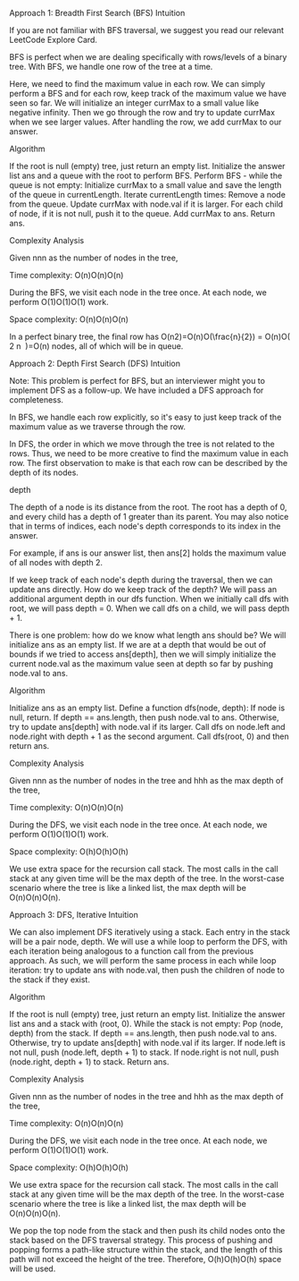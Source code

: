 Approach 1: Breadth First Search (BFS)
Intuition

If you are not familiar with BFS traversal, we suggest you read our relevant LeetCode Explore Card.

BFS is perfect when we are dealing specifically with rows/levels of a binary tree. With BFS, we handle one row of the tree at a time.

Here, we need to find the maximum value in each row. We can simply perform a BFS and for each row, keep track of the maximum value we have seen so far. We will initialize an integer currMax to a small value like negative infinity. Then we go through the row and try to update currMax when we see larger values. After handling the row, we add currMax to our answer.

Algorithm

If the root is null (empty) tree, just return an empty list.
Initialize the answer list ans and a queue with the root to perform BFS.
Perform BFS - while the queue is not empty:
Initialize currMax to a small value and save the length of the queue in currentLength.
Iterate currentLength times:
Remove a node from the queue.
Update currMax with node.val if it is larger.
For each child of node, if it is not null, push it to the queue.
Add currMax to ans.
Return ans.

Complexity Analysis

Given nnn as the number of nodes in the tree,

Time complexity: O(n)O(n)O(n)

During the BFS, we visit each node in the tree once. At each node, we perform O(1)O(1)O(1) work.

Space complexity: O(n)O(n)O(n)

In a perfect binary tree, the final row has O(n2)=O(n)O(\frac{n}{2}) = O(n)O( 
2
n
​
 )=O(n) nodes, all of which will be in queue.

Approach 2: Depth First Search (DFS)
Intuition

Note: This problem is perfect for BFS, but an interviewer might you to implement DFS as a follow-up. We have included a DFS approach for completeness.

In BFS, we handle each row explicitly, so it's easy to just keep track of the maximum value as we traverse through the row.

In DFS, the order in which we move through the tree is not related to the rows. Thus, we need to be more creative to find the maximum value in each row. The first observation to make is that each row can be described by the depth of its nodes.

depth


The depth of a node is its distance from the root. The root has a depth of 0, and every child has a depth of 1 greater than its parent. You may also notice that in terms of indices, each node's depth corresponds to its index in the answer.

For example, if ans is our answer list, then ans[2] holds the maximum value of all nodes with depth 2.

If we keep track of each node's depth during the traversal, then we can update ans directly. How do we keep track of the depth? We will pass an additional argument depth in our dfs function. When we initially call dfs with root, we will pass depth = 0. When we call dfs on a child, we will pass depth + 1.

There is one problem: how do we know what length ans should be? We will initialize ans as an empty list. If we are at a depth that would be out of bounds if we tried to access ans[depth], then we will simply initialize the current node.val as the maximum value seen at depth so far by pushing node.val to ans.

Algorithm

Initialize ans as an empty list.
Define a function dfs(node, depth):
If node is null, return.
If depth == ans.length, then push node.val to ans. Otherwise, try to update ans[depth] with node.val if its larger.
Call dfs on node.left and node.right with depth + 1 as the second argument.
Call dfs(root, 0) and then return ans.

Complexity Analysis

Given nnn as the number of nodes in the tree and hhh as the max depth of the tree,

Time complexity: O(n)O(n)O(n)

During the DFS, we visit each node in the tree once. At each node, we perform O(1)O(1)O(1) work.

Space complexity: O(h)O(h)O(h)

We use extra space for the recursion call stack. The most calls in the call stack at any given time will be the max depth of the tree. In the worst-case scenario where the tree is like a linked list, the max depth will be O(n)O(n)O(n).



Approach 3: DFS, Iterative
Intuition

We can also implement DFS iteratively using a stack. Each entry in the stack will be a pair node, depth. We will use a while loop to perform the DFS, with each iteration being analogous to a function call from the previous approach. As such, we will perform the same process in each while loop iteration: try to update ans with node.val, then push the children of node to the stack if they exist.

Algorithm

If the root is null (empty) tree, just return an empty list.
Initialize the answer list ans and a stack with (root, 0).
While the stack is not empty:
Pop (node, depth) from the stack.
If depth == ans.length, then push node.val to ans. Otherwise, try to update ans[depth] with node.val if its larger.
If node.left is not null, push (node.left, depth + 1) to stack.
If node.right is not null, push (node.right, depth + 1) to stack.
Return ans.

Complexity Analysis

Given nnn as the number of nodes in the tree and hhh as the max depth of the tree,

Time complexity: O(n)O(n)O(n)

During the DFS, we visit each node in the tree once. At each node, we perform O(1)O(1)O(1) work.

Space complexity: O(h)O(h)O(h)

We use extra space for the recursion call stack. The most calls in the call stack at any given time will be the max depth of the tree. In the worst-case scenario where the tree is like a linked list, the max depth will be O(n)O(n)O(n).

We pop the top node from the stack and then push its child nodes onto the stack based on the DFS traversal strategy. This process of pushing and popping forms a path-like structure within the stack, and the length of this path will not exceed the height of the tree. Therefore, O(h)O(h)O(h) space will be used.

